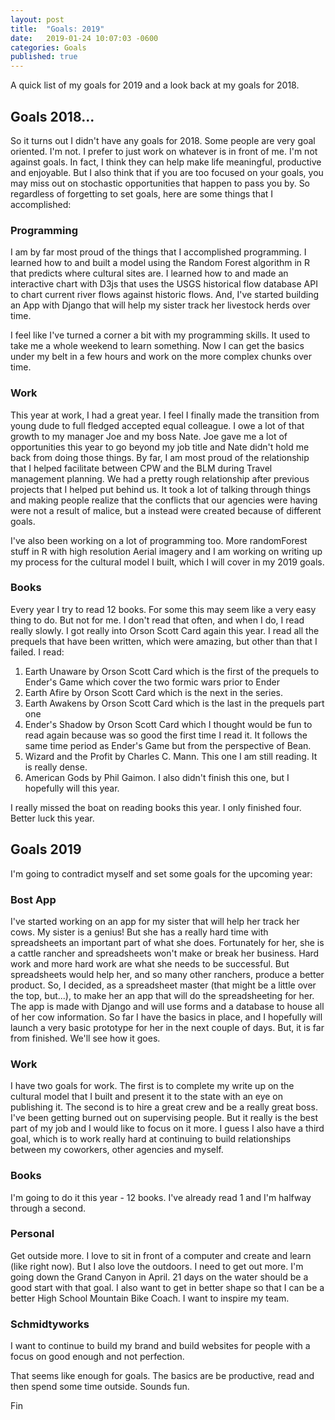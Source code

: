 ```yaml
---
layout: post
title:  "Goals: 2019"
date:   2019-01-24 10:07:03 -0600
categories: Goals
published: true
---
```

A quick list of my goals for 2019 and a look back at my goals for 2018.

## Goals 2018...

So it turns out I didn't have any goals for 2018.  Some people are very goal oriented.  I'm not.  I prefer to just work on whatever is in front of me.   I'm not against goals.  In fact, I think they can help make life meaningful, productive and enjoyable.  But I also think that if you are too focused on your goals, you may miss out on stochastic opportunities that happen to pass you by.  So regardless of forgetting to set goals, here are some things that I accomplished:

### Programming

I am by far most proud of the things that I accomplished programming.   I learned how to and built a model using the Random Forest algorithm in R that predicts where cultural sites are.  I learned how to and made an interactive chart with D3js that uses the USGS historical flow database API to chart current river flows against historic flows. And, I've started building an App with Django that will help my sister track her livestock herds over time.

I feel like I've turned a corner a bit with my programming skills.  It used to take me a whole weekend to learn something.  Now I can get the basics under my belt in a few hours and work on the more complex chunks over time.

### Work

This year at work, I had a great year.  I feel I finally made the transition from young dude to full fledged accepted equal colleague.   I owe a lot of that growth to my manager Joe and my boss Nate.  Joe gave me a lot of opportunities this year to go beyond my job title and Nate didn't hold me back from doing those things.  By far, I am most proud of the relationship that I helped facilitate between CPW and the BLM during Travel management planning.  We had a pretty rough relationship after previous projects that I helped put behind us.  It took a lot of talking through things and making people realize that the conflicts that our agencies were having were not a result of malice, but a instead were created because of different goals.  

I've also been working on a lot of programming too.  More randomForest stuff in R with high resolution Aerial imagery and I am working on writing up my process for the cultural model I built, which I will cover in my 2019 goals.

### Books

Every year I try to read 12 books.  For some this may seem like a very easy thing to do.  But not for me.  I don't read that often, and when I do, I read really slowly.  I got really into Orson Scott Card again this year.  I read all the prequels that have been written, which were amazing, but other than that I failed. I read:

1. Earth Unaware by Orson Scott Card which is the first of the prequels to Ender's Game which cover the two formic wars prior to Ender
2. Earth Afire by Orson Scott Card which is the next in the series.
3. Earth Awakens by Orson Scott Card which is the last in the prequels part one
4. Ender's Shadow by Orson Scott Card which I thought would be fun to read again because was so good the first time I read it.  It follows the same time period as Ender's Game but from the perspective of Bean.  
5. Wizard and the Profit by Charles C. Mann.  This one I am still reading.  It is really dense.
6. American Gods by Phil Gaimon.  I also didn't finish this one, but I hopefully will this year.  

I really missed the boat on reading books this year.  I only finished four.  Better luck this year.

## Goals 2019

I'm going to contradict myself and set some goals for the upcoming year:

### Bost App

I've started working on an app for my sister that will help her track her cows.  My sister is a genius! But she has a really hard time with spreadsheets an important part of what she does.  Fortunately for her, she is a cattle rancher and spreadsheets won't make or break her business.  Hard work and more hard work are what she needs to be successful.  But spreadsheets would help her, and so many other ranchers, produce a better product.  So, I decided, as a spreadsheet master (that might be a little over the top, but...), to make her an app that will do the spreadsheeting for her.  The app is made with Django and will use forms and a database to house all of her cow information.  So far I have the basics in place, and I hopefully will launch a very basic prototype for her in the next couple of days.   But, it is far from finished.  We'll see how it goes.

### Work

I have two goals for work.  The first is to complete my write up on the cultural model that I built and present it to the state with an eye on publishing it.  The second is to hire a great crew and be a really great boss.  I've been getting burned out on supervising people.  But it really is the best part of my job and I would like to focus on it more.  I guess I also have a third goal, which is to work really hard at continuing to build relationships between my coworkers, other agencies and myself.  

### Books

I'm going to do it this year - 12 books.  I've already read 1 and I'm halfway through a second.

### Personal

Get outside more.  I love to sit in front of a computer and create and learn (like right now).  But I also love the outdoors.  I need to get out more.  I'm going down the Grand Canyon in April.  21 days on the water should be a good start with that goal.  I also want to get in better shape so that I can be a better High School Mountain Bike Coach.  I want to inspire my team.

### Schmidtyworks

I want to continue to build my brand and build websites for people with a focus on good enough and not perfection.

That seems like enough for goals.  The basics are be productive, read and then spend some time outside.  Sounds fun.

Fin
